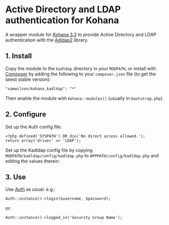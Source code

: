 Active Directory and LDAP authentication for Kohana
===================================================

A wrapper module for [Kohana 3.3](http://kohanaframework.org)
to provide Active Directory and LDAP authentication
with the [Adldap2](http://adldap2.github.io) library.

## 1. Install
Copy the module to the `kadldap` directory in your `MODPATH`, or install with
[Composer](https://getcomposer.org) by adding the following to your
`composer.json` file (to get the latest stable version):

    "samwilson/kohana_kadldap": "*"

Then enable the module with `Kohana::modules()` (usually in `bootstrap.php`).

## 2. Configure
Set up the Auth config file:

    <?php defined('SYSPATH') OR die('No direct access allowed.');
    return array('driver' => 'LDAP');

Set up the Kadldap config file by copying `MODPATH/kadldap/config/kadldap.php`
to `APPPATH/config/kadldap.php` and editing the values therein.

## 3. Use
Use [Auth](http://kohanaframework.org/3.3/guide/auth) as usual. e.g.:

    Auth::instance()->login($username, $password);

or:

    Auth::instance()->logged_in('Security Group Name');
